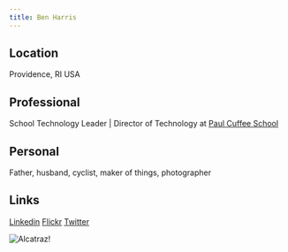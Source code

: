 ```yaml
---
title: Ben Harris
---
```

<link rel="stylesheet" href="{{ site.baseurl }}/assets/css/adds.css">

## Location
Providence, RI USA 

## Professional
School Technology Leader | Director of Technology at [Paul Cuffee School](https://www.paulcuffee.org)

## Personal
Father, husband, cyclist, maker of things, photographer

## Links
[Linkedin](https://www.linkedin.com/in/benjaminharris/)
[Flickr](https://www.flickr.com/photos/benshead/)
[Twitter](https://twitter.com/benshead)

![Alcatraz!](https://farm5.static.flickr.com/4669/38870572175_9a4ab24984_z.jpg")
